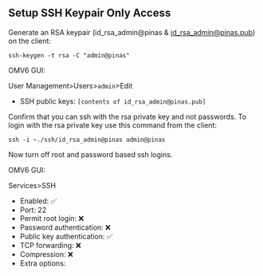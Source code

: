 ## Setup SSH Keypair Only Access

Generate an RSA keypair (id_rsa_admin@pinas & id_rsa_admin@pinas.pub) on the client:
```console
ssh-keygen -t rsa -C "admin@pinas"
```

OMV6 GUI:  

User Management>Users>```admin```>Edit
* SSH public keys: ```[contents of id_rsa_admin@pinas.pub]```


Confirm that you can ssh with the rsa private key and not passwords.  To login with the rsa private key use this command from the client:  
```console
ssh -i ~./ssh/id_rsa_admin@pinas admin@pinas
```

Now turn off root and password based ssh logins.

OMV6 GUI:  

Services>SSH
* Enabled: :white_check_mark:
* Port: 22
* Permit root login: :x:
* Password authentication: :x:
* Public key authentication: :white_check_mark:
* TCP forwarding: :x:
* Compression: :x:
* Extra options:

